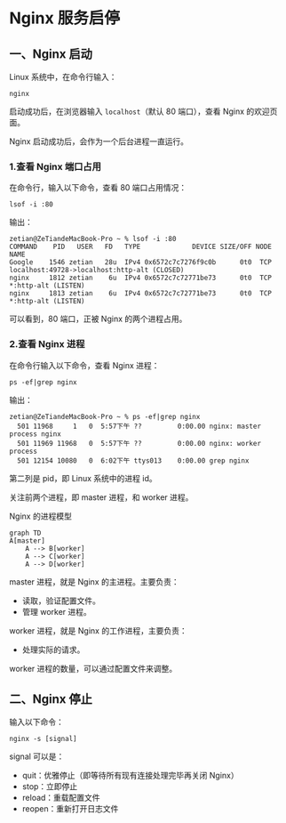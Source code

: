 # Nginx 服务启停

## 一、Nginx 启动

Linux 系统中，在命令行输入：

````shell
nginx
````

启动成功后，在浏览器输入 `localhost`（默认 80 端口），查看 Nginx 的欢迎页面。

Nginx 启动成功后，会作为一个后台进程一直运行。

### 1.查看 Nginx 端口占用

在命令行，输入以下命令，查看 80 端口占用情况：

```shell
lsof -i :80
```

输出：

```shell
zetian@ZeTiandeMacBook-Pro ~ % lsof -i :80
COMMAND    PID   USER   FD   TYPE             DEVICE SIZE/OFF NODE NAME
Google    1546 zetian   28u  IPv4 0x6572c7c7276f9c0b      0t0  TCP localhost:49728->localhost:http-alt (CLOSED)
nginx     1812 zetian    6u  IPv4 0x6572c7c72771be73      0t0  TCP *:http-alt (LISTEN)
nginx     1813 zetian    6u  IPv4 0x6572c7c72771be73      0t0  TCP *:http-alt (LISTEN)
```

可以看到，80 端口，正被 Nginx 的两个进程占用。

### 2.查看 Nginx 进程

在命令行输入以下命令，查看 Nginx 进程：

```shell
ps -ef|grep nginx
```

输出：

```shell
zetian@ZeTiandeMacBook-Pro ~ % ps -ef|grep nginx
  501 11968     1   0  5:57下午 ??         0:00.00 nginx: master process nginx
  501 11969 11968   0  5:57下午 ??         0:00.00 nginx: worker process
  501 12154 10080   0  6:02下午 ttys013    0:00.00 grep nginx
```

第二列是 pid，即 Linux 系统中的进程 id。

关注前两个进程，即 master 进程，和 worker 进程。

Nginx 的进程模型

```mermaid
graph TD
A[master]
    A --> B[worker]
    A --> C[worker]
    A --> D[worker]
```

master 进程，就是 Nginx 的主进程。主要负责：

- 读取，验证配置文件。
- 管理 worker 进程。

worker 进程，就是 Nginx 的工作进程，主要负责：

- 处理实际的请求。

worker 进程的数量，可以通过配置文件来调整。

## 二、Nginx 停止

输入以下命令：

```shell
nginx -s [signal]
```

signal 可以是：

- quit：优雅停止（即等待所有现有连接处理完毕再关闭 Nginx）
- stop：立即停止
- reload：重载配置文件
- reopen：重新打开日志文件

